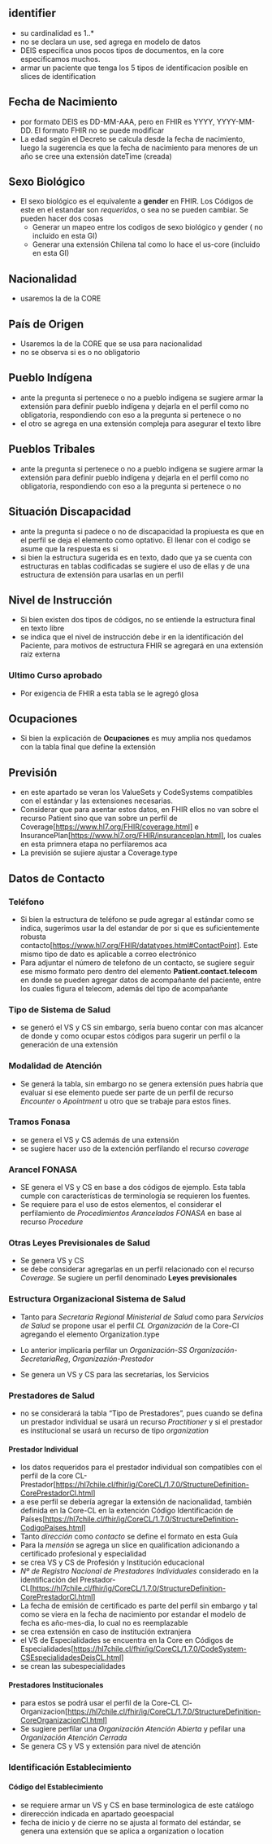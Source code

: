 ## identifier

* su cardinalidad es 1..*
* no se declara un use, sed agrega en modelo de datos
* DEIS especifica unos pocos tipos de documentos, en la core especificamos muchos.
* armar un paciente que tenga los 5 tipos de identificacion posible en slices de identification

## Fecha de Nacimiento

* por formato DEIS es DD-MM-AAA, pero en FHIR es YYYY, YYYY-MM-DD. El formato FHIR no se puede modificar
* La edad según el Decreto se calcula desde la fecha de nacimiento, luego la sugerencia es que la fecha de nacimiento para menores de un año se cree una extensión dateTime (creada)

## Sexo Biológico

* El sexo biológico es el equivalente a **gender** en FHIR. Los Códigos de este en el estandar son *requeridos*, o sea no se pueden cambiar. Se pueden hacer dos cosas 
  * Generar un mapeo entre los codigos de sexo biológico y gender ( no incluido en esta GI)
  * Generar una extensión Chilena tal como lo hace el us-core (incluido en esta GI)

## Nacionalidad
 
* usaremos la de la CORE

## País de Origen
* Usaremos la de la CORE que se usa para nacionalidad
* no se observa si es o no obligatorio

## Pueblo Indígena

* ante la pregunta si pertenece o no a pueblo indigena se sugiere armar la extensión para definir pueblo indígena y dejarla en el perfil como no obligatoria, respondiendo con eso a la pregunta si pertenece o no
* el otro se agrega en una extensión compleja para asegurar el texto libre

## Pueblos Tribales

* ante la pregunta si pertenece o no a pueblo indigena se sugiere armar la extensión para definir pueblo indígena y dejarla en el perfil como no obligatoria, respondiendo con eso a la pregunta si pertenece o no

## Situación Discapacidad

* ante la pregunta si padece o no de discapacidad la propiuesta es que en el perfil se deja el elemento como optativo. El llenar con el codigo se asume que la respuesta es si
* si bien la estructura sugerida es en texto, dado que ya se cuenta con estructuras en tablas codificadas se sugiere el uso de ellas y de una estructura de extensión para usarlas en un perfil

## Nivel de Instrucción

* Si bien existen dos tipos de códigos, no se entiende la estructura final en texto libre
* se indica que el nivel de instrucción debe ir en la identificación del Paciente, para motivos de estructura FHIR se agregará en una extensión raiz externa

### Ultimo Curso aprobado

* Por exigencia de FHIR a esta tabla se le agregó glosa

## Ocupaciones

* Si bien la explicación de **Ocupaciones** es muy amplia nos quedamos con la tabla final que define la extensión

## Previsión

* en este apartado se veran los ValueSets y CodeSystems compatibles con el estándar y las extensiones necesarias. 
* Considerar que para asentar estos datos, en FHIR ellos no van sobre el recurso Patient sino que van sobre un perfil de Coverage[https://www.hl7.org/FHIR/coverage.html] e InsurancePlan[https://www.hl7.org/FHIR/insuranceplan.html], los cuales en esta primnera etapa no perfilaremos aca
* La previsión se sujiere ajustar a Coverage.type

## Datos de Contacto

### Teléfono

* Si bien la estructura de teléfono se pude agregar al estándar como se indica, sugerimos usar la del estandar de por si que es suficientemente robusta contacto[https://www.hl7.org/FHIR/datatypes.html#ContactPoint]. Este mismo tipo de dato es aplicable a correo electrónico
* Para adjuntar el número de telefono de un contacto, se sugiere seguir ese mismo formato pero dentro del elemento **Patient.contact.telecom** en donde se pueden agregar datos de acompañante del paciente, entre los cuales figura el telecom, además del tipo de acompañante

### Tipo de Sistema de Salud

* se generó el VS y CS sin embargo, sería bueno contar con mas alcancer de donde y como ocupar estos códigos para sugerir un perfil o la generación de una extensión

### Modalidad de Atención

* Se generá la tabla, sin embargo no se genera extensión pues habría que evaluar si ese elemento puede ser parte de un perfil de recurso *Encounter* o *Apointment* u otro que se trabaje para estos fines.

### Tramos Fonasa

* se genera el VS y CS además de una extensión
* se sugiere hacer uso de la extención perfilando el recurso *coverage*

### Arancel FONASA

* SE genera el VS y CS en base a dos códigos de ejemplo. Esta tabla cumple con características de terminología se requieren los fuentes.
* Se requiere para el uso de estos elementos, el considerar el perfilamiento de *Procedimientos Arancelados FONASA* en base al recurso *Procedure*

### Otras Leyes Previsionales de Salud

* Se genera VS y CS
* se debe considerar agregarlas en un perfil relacionado con el recurso *Coverage*. Se sugiere un perfil denominado **Leyes previsionales**

### Estructura Organizacional Sistema de Salud

* Tanto para *Secretaría Regional Ministerial de Salud* como para *Servicios de Salud* se propone usar el perfil *CL Organización* de la Core-Cl agregando el elemento Organization.type
* Lo anterior implicaria perfilar un *Organización-SS* *Organización-SecretariaReg*, *Organizazión-Prestador*

* Se genera un VS y CS para las secretarías, los Servicios 

### Prestadores de Salud

* no se considerará la tabla “Tipo de Prestadores”, pues cuando se defina un prestador individual se usará un recurso *Practitioner* y si el prestador es institucional se usará un recurso de tipo *organization*

#### Prestador Individual

* los datos requeridos para el prestador individual son compatibles con el perfil de la core CL-Prestador[https://hl7chile.cl/fhir/ig/CoreCL/1.7.0/StructureDefinition-CorePrestadorCl.html]
* a ese perfil se debería agregar la extensión de nacionalidad, también definida en la Core-CL en la extención Código Identificación de Países[https://hl7chile.cl/fhir/ig/CoreCL/1.7.0/StructureDefinition-CodigoPaises.html]
* Tanto *dirección* como *contacto* se define el formato en esta Guía
* Para la *mensión* se agrega un slice en qualification adicionando a certificado profesional y especialidad
* se crea VS y CS de Profesión y Institución educacional
* *Nº de Registro Nacional de Prestadores Individuales* considerado en la identificación del Prestador-CL[https://hl7chile.cl/fhir/ig/CoreCL/1.7.0/StructureDefinition-CorePrestadorCl.html]
* La fecha de emisión de certificado es parte del perfil sin embargo y tal como se viera en la fecha de nacimiento por estandar el modelo de fecha es año-mes-dia, lo cual no es reemplazable
* se crea extensión en caso de institución extranjera
* el VS de Especialidades se encuentra en la Core en Códigos de Especialidades[https://hl7chile.cl/fhir/ig/CoreCL/1.7.0/CodeSystem-CSEspecialidadesDeisCL.html]
* se crean las subespecialidades

#### Prestadores Institucionales

* para estos se podrá usar el perfil de la Core-CL Cl-Organizacion[https://hl7chile.cl/fhir/ig/CoreCL/1.7.0/StructureDefinition-CoreOrganizacionCl.html]
* Se sugiere perfilar una *Organización Atención Abierta* y pefilar una *Organización Atención Cerrada*
* Se genera CS y VS y extensión para nivel de atención

### Identificación Establecimiento

#### Código del Establecimiento

* se requiere armar un VS y CS en base terminologica de este catálogo
* direrección indicada en apartado geoespacial
* fecha de inicio y de cierre no se ajusta al formato del estándar, se genera una extensión que se aplica a organization o location




